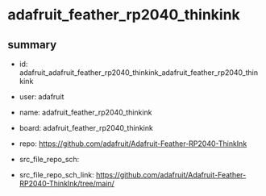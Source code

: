 # adafruit_feather_rp2040_thinkink
 
## summary 
* id: adafruit_adafruit_feather_rp2040_thinkink_adafruit_feather_rp2040_thinkink
* user: adafruit
* name: adafruit_feather_rp2040_thinkink
* board: adafruit_feather_rp2040_thinkink
* repo: https://github.com/adafruit/Adafruit-Feather-RP2040-ThinkInk



* src_file_repo_sch: 
* src_file_repo_sch_link: https://github.com/adafruit/Adafruit-Feather-RP2040-ThinkInk/tree/main/




